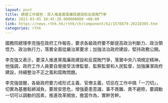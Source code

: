 ```yaml
---
layout: post
title: 總理工作報告：深入推進黨風廉政建設和反腐敗鬥爭
date: 2021-03-05 10:45:28.000000000 +08:00
link: https://news.rthk.hk/rthk/ch/component/k2/1578879-20210305.htm
categories: rthk
---
```


國務院總理李克強在政府工作報告，要求各級政府要不斷提高政治判斷力、政治領悟力、政治執行力，落實全面從嚴治黨要求；加強法治政府建設，堅持政務公開。

李克強又表示，要深入推進黨風廉政建設和反腐敗鬥爭，落實中央八項規定精神，他強調，政府工作人員要自覺接受法律監督、監察監督和人民監督，加強廉潔政府建設，持續整治不正之風和腐敗問題。

李克強提醒，各級政府要力戒形式主義、官僚主義，切忌在工作中搞「一刀切」，切實為基層鬆綁減負，要居安思危，增強憂患意識，事不畏難、責不避險，要調動一切可以調動的因素，推進改革開放，擔當作為，實幹苦幹。
